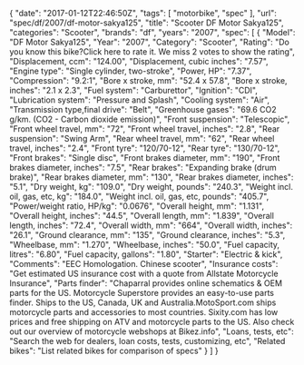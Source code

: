 {
    "date": "2017-01-12T22:46:50Z",
    "tags": [
        "motorbike",
        "spec"
    ],
    "url": "spec\/df\/2007\/df-motor-sakya125",
    "title": "Scooter DF Motor Sakya125",
    "categories": "Scooter",
    "brands": "df",
    "years": "2007",
    "spec": [
        {
            "Model": "DF Motor Sakya125",
            "Year": "2007",
            "Category": "Scooter",
            "Rating": "Do you know this bike?Click here to rate it. We miss 2 votes to show the rating",
            "Displacement, ccm": "124.00",
            "Displacement, cubic inches": "7.57",
            "Engine type": "Single cylinder, two-stroke",
            "Power, HP": "7.37",
            "Compression": "9.2:1",
            "Bore x stroke, mm": "52.4 x 57.8",
            "Bore x stroke, inches": "2.1 x 2.3",
            "Fuel system": "Carburettor",
            "Ignition": "CDI",
            "Lubrication system": "Pressure and Splash",
            "Cooling system": "Air",
            "Transmission type,final drive": "Belt",
            "Greenhouse gases": "69.6 CO2 g\/km. (CO2 - Carbon dioxide emission)",
            "Front suspension": "Telescopic",
            "Front wheel travel, mm": "72",
            "Front wheel travel, inches": "2.8",
            "Rear suspension": "Swing Arm",
            "Rear wheel travel, mm": "62",
            "Rear wheel travel, inches": "2.4",
            "Front tyre": "120\/70-12",
            "Rear tyre": "130\/70-12",
            "Front brakes": "Single disc",
            "Front brakes diameter, mm": "190",
            "Front brakes diameter, inches": "7.5",
            "Rear brakes": "Expanding brake (drum brake)",
            "Rear brakes diameter, mm": "130",
            "Rear brakes diameter, inches": "5.1",
            "Dry weight, kg": "109.0",
            "Dry weight, pounds": "240.3",
            "Weight incl. oil, gas, etc, kg": "184.0",
            "Weight incl. oil, gas, etc, pounds": "405.7",
            "Power\/weight ratio, HP\/kg": "0.0676",
            "Overall height, mm": "1.131",
            "Overall height, inches": "44.5",
            "Overall length, mm": "1.839",
            "Overall length, inches": "72.4",
            "Overall width, mm": "664",
            "Overall width, inches": "26.1",
            "Ground clearance, mm": "135",
            "Ground clearance, inches": "5.3",
            "Wheelbase, mm": "1.270",
            "Wheelbase, inches": "50.0",
            "Fuel capacity, litres": "6.80",
            "Fuel capacity, gallons": "1.80",
            "Starter": "Electric & kick",
            "Comments": "EEC Homologation. Chinese scooter",
            "Insurance costs": "Get estimated US insurance cost with a quote from Allstate Motorcycle Insurance",
            "Parts finder": "Chaparral provides online schematics & OEM parts for the US.   Motorcycle Superstore provides an easy-to-use parts finder. Ships to the US, Canada, UK and Australia.MotoSport.com ships motorcycle parts and accessories to most countries.    Sixity.com has low prices and free shipping on ATV and motorcycle parts to the US. Also check out our overview of motorcycle webshops at Bikez.info",
            "Loans, tests, etc": "Search the web for dealers, loan costs, tests, customizing, etc",
            "Related bikes": "List related bikes for comparison of specs"
        }
    ]
}